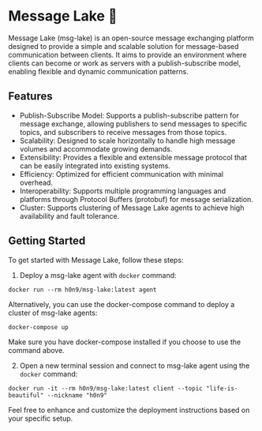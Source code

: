 # Message Lake 📮

Message Lake (msg-lake) is an open-source message exchanging platform designed
to provide a simple and scalable solution for message-based communication
between clients. It aims to provide an environment where clients can become or
work as servers with a publish-subscribe model, enabling flexible and dynamic
communication patterns.

## Features

- Publish-Subscribe Model: Supports a publish-subscribe pattern for message
exchange, allowing publishers to send messages to specific topics, and
subscribers to receive messages from those topics.
- Scalability: Designed to scale horizontally to handle high message volumes and
accommodate growing demands.
- Extensibility: Provides a flexible and extensible message protocol that can be
easily integrated into existing systems.
- Efficiency: Optimized for efficient communication with minimal overhead.
- Interoperability: Supports multiple programming languages and platforms
through Protocol Buffers (protobuf) for message serialization.
- Cluster: Supports clustering of Message Lake agents to achieve high
availability and fault tolerance.

## Getting Started

To get started with Message Lake, follow these steps:

1. Deploy a msg-lake agent with `docker` command:
```shell
docker run --rm h0n9/msg-lake:latest agent
```

Alternatively, you can use the docker-compose command to deploy a cluster of
msg-lake agents:
```shell
docker-compose up
```

Make sure you have docker-compose installed if you choose to use the command
above.

2. Open a new terminal session and connect to msg-lake agent using the `docker`
command:
```shell
docker run -it --rm h0n9/msg-lake:latest client --topic "life-is-beautiful" --nickname "h0n9"
```

Feel free to enhance and customize the deployment instructions based on your
specific setup.
